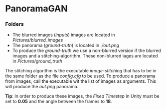 # PanoramaGAN

### Folders
- The blurred images (*inputs*) images are located in *Pictures/blurred_images*
- The panorama (*ground-truth*) is located in *./out.png*
- To produce the *ground-truth* we use a non-blurred version if the blurred images and a stitching-algorithm. These non-blurred iages are located in *Pictures/ground_truth*

The stitching algorithm is the executable *image-stitching* that has to be in the same folder as the file *config.cfg* to be used.
To produce a panorama from images, call the executable wit the list of images as arguments. This will produce the *out.png* panorama.

**Tip**: In order to produce these images, the *Fixed Timestep* in Unity must be set to **0.05** and the angle between the frames to **18**.